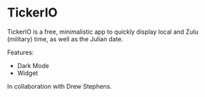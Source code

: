 # TickerIO
TickerIO is a free, minimalistic app to quickly display local and Zulu (military) time, as well as the Julian date.

Features:
* Dark Mode
* Widget

In collaboration with Drew Stephens.


